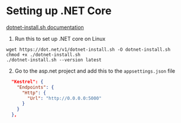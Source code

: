 # Setting up .NET Core
[dotnet-install.sh documentation](https://learn.microsoft.com/en-us/dotnet/core/install/linux-scripted-manual#scripted-install)

1. Run this to set up .NET core on Linux
```shell
wget https://dot.net/v1/dotnet-install.sh -O dotnet-install.sh
chmod +x ./dotnet-install.sh
./dotnet-install.sh --version latest
```

2. Go to the asp.net project and add this to the ``appsettings.json`` file
```json
  "Kestrel": {
    "Endpoints": {
      "Http": {
        "Url": "http://0.0.0.0:5000"
      }
    }
  },
```
